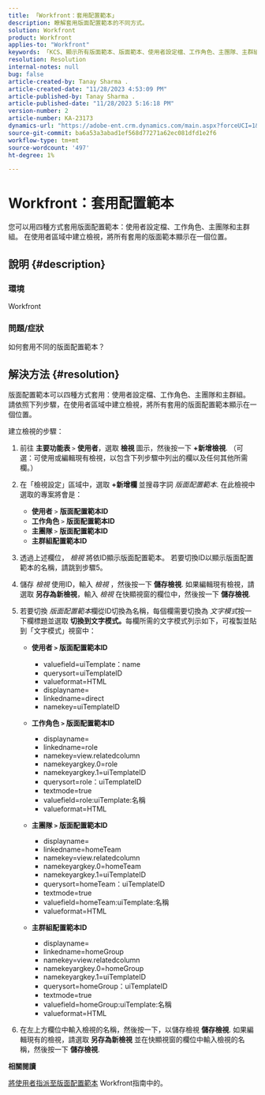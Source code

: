 ```yaml
---
title: 「Workfront：套用配置範本」
description: 瞭解套用版面配置範本的不同方式。
solution: Workfront
product: Workfront
applies-to: "Workfront"
keywords: 「KCS、顯示所有版面範本、版面範本、使用者設定檔、工作角色、主團隊、主群組、Workfront」
resolution: Resolution
internal-notes: null
bug: false
article-created-by: Tanay Sharma .
article-created-date: "11/28/2023 4:53:09 PM"
article-published-by: Tanay Sharma .
article-published-date: "11/28/2023 5:16:18 PM"
version-number: 2
article-number: KA-23173
dynamics-url: "https://adobe-ent.crm.dynamics.com/main.aspx?forceUCI=1&pagetype=entityrecord&etn=knowledgearticle&id=be19a899-0e8e-ee11-8179-6045bd006704"
source-git-commit: ba6a53a3abad1ef568d77271a62ec081dfd1e2f6
workflow-type: tm+mt
source-wordcount: '497'
ht-degree: 1%

---
```


# Workfront：套用配置範本


您可以用四種方式套用版面配置範本：使用者設定檔、工作角色、主團隊和主群組。 在使用者區域中建立檢視，將所有套用的版面範本顯示在一個位置。

## 說明 {#description}


### 環境

Workfront



### 問題/症狀

如何套用不同的版面配置範本？


## 解決方法 {#resolution}


版面配置範本可以四種方式套用：使用者設定檔、工作角色、主團隊和主群組。 請依照下列步驟，在使用者區域中建立檢視，將所有套用的版面配置範本顯示在一個位置。

建立檢視的步驟：

1. 前往 <b>主要功能表 </b>`>`  <b>使用者</b>，選取 <b>檢視 </b>圖示，然後按一下 <b>+新增檢視</b>. （可選：可使用或編輯現有檢視，以包含下列步驟中列出的欄以及任何其他所需欄。）
2. 在「檢視設定」區域中，選取 <b>+新增欄 </b>並搜尋字詞 *版面配置範本*. 在此檢視中選取的專案將會是：

   - <b>使用者</b> `>`  <b>版面配置範本ID</b>
   - <b>工作角色 </b>`>`  <b>版面配置範本ID</b>
   - <b>主團隊 </b>`>`  <b>版面配置範本ID</b>
   - <b>主群組配置範本ID</b>
3. 透過上述欄位， *檢視* 將依ID顯示版面配置範本。 若要切換ID以顯示版面配置範本的名稱，請跳到步驟5。
4. 儲存 *檢視* 使用ID，輸入 *檢視* ，然後按一下 <b>儲存檢視</b>. 如果編輯現有檢視，請選取 <b>另存為新檢視</b>，輸入 *檢視* 在快顯視窗的欄位中，然後按一下 <b>儲存檢視</b>.
5. 若要切換 *版面配置範本*&#x200B;欄從ID切換為名稱，每個欄需要切換為 *文字模式*&#x200B;按一下欄標題並選取 <b>切換到文字模式。</b>每欄所需的文字模式列示如下，可複製並貼到「文字模式」視窗中：
   - <b>使用者 `>`  版面配置範本ID </b>
      - valuefield=uiTemplate：name
      - querysort=uiTemplateID
      - valueformat=HTML
      - displayname=
      - linkedname=direct
      - namekey=uiTemplateID


   - <b>工作角色 `>`  版面配置範本ID </b>
      - displayname=
      - linkedname=role
      - namekey=view.relatedcolumn
      - namekeyargkey.0=role
      - namekeyargkey.1=uiTemplateID
      - querysort=role：uiTemplateID
      - textmode=true
      - valuefield=role:uiTemplate:名稱
      - valueformat=HTML


   - <b>主團隊 `>`  版面配置範本ID</b>
      - displayname=
      - linkedname=homeTeam
      - namekey=view.relatedcolumn
      - namekeyargkey.0=homeTeam
      - namekeyargkey.1=uiTemplateID
      - querysort=homeTeam：uiTemplateID
      - textmode=true
      - valuefield=homeTeam:uiTemplate:名稱
      - valueformat=HTML


   - <b>主群組配置範本ID </b>
      - displayname=
      - linkedname=homeGroup
      - namekey=view.relatedcolumn
      - namekeyargkey.0=homeGroup
      - namekeyargkey.1=uiTemplateID
      - querysort=homeGroup：uiTemplateID
      - textmode=true
      - valuefield=homeGroup:uiTemplate:名稱
      - valueformat=HTML
6. 在左上方欄位中輸入檢視的名稱，然後按一下，以儲存檢視 <b>儲存檢視</b>. 如果編輯現有的檢視，請選取 <b>另存為新檢視</b> 並在快顯視窗的欄位中輸入檢視的名稱，然後按一下 <b>儲存檢視</b>.


<b>相關閱讀</b>

[將使用者指派至版面配置範本](https://experienceleague.adobe.com/docs/workfront/using/administration-and-setup/customize/layout-templates/assign-users-to-layout-template.html) Workfront指南中的。
